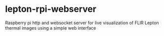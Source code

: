 # lepton-rpi-webserver
Raspberry pi http and websocket server for live visualization of FLIR Lepton thermal images using a simple web interface
